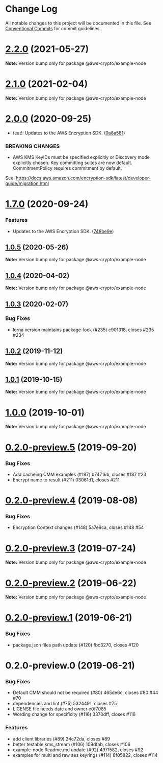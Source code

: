 # Change Log

All notable changes to this project will be documented in this file.
See [Conventional Commits](https://conventionalcommits.org) for commit guidelines.

# [2.2.0](https://github.com/aws/private-aws-encryption-sdk-javascript-staging/compare/@aws-crypto/example-node@2.1.0...@aws-crypto/example-node@2.2.0) (2021-05-27)

**Note:** Version bump only for package @aws-crypto/example-node





# [2.1.0](https://github.com/aws/aws-encryption-sdk-javascript/compare/@aws-crypto/example-node@2.0.0...@aws-crypto/example-node@2.1.0) (2021-02-04)

**Note:** Version bump only for package @aws-crypto/example-node





# [2.0.0](https://github.com/aws/private-aws-encryption-sdk-javascript-staging/compare/@aws-crypto/example-node@1.7.0...@aws-crypto/example-node@2.0.0) (2020-09-25)


* feat!: Updates to the AWS Encryption SDK. ([0a8a581](https://github.com/aws/private-aws-encryption-sdk-javascript-staging/commit/0a8a581ab7c058735310016b819caaec6868c0a7))


### BREAKING CHANGES

* AWS KMS KeyIDs must be specified explicitly or Discovery mode explicitly chosen.
Key committing suites are now default. CommitmentPolicy requires commitment by default.

See: https://docs.aws.amazon.com/encryption-sdk/latest/developer-guide/migration.html





# [1.7.0](https://github.com/aws/private-aws-encryption-sdk-javascript-staging/compare/@aws-crypto/example-node@1.0.5...@aws-crypto/example-node@1.7.0) (2020-09-24)


### Features

* Updates to the AWS Encryption SDK. ([748be9e](https://github.com/aws/private-aws-encryption-sdk-javascript-staging/commit/748be9e1799d999a350e9cafbf902d43aeab0aa5))





## [1.0.5](https://github.com/aws/aws-encryption-sdk-javascript/compare/@aws-crypto/example-node@1.0.4...@aws-crypto/example-node@1.0.5) (2020-05-26)

**Note:** Version bump only for package @aws-crypto/example-node





## [1.0.4](https://github.com/aws/aws-encryption-sdk-javascript/compare/@aws-crypto/example-node@1.0.3...@aws-crypto/example-node@1.0.4) (2020-04-02)

**Note:** Version bump only for package @aws-crypto/example-node





## [1.0.3](/compare/@aws-crypto/example-node@1.0.2...@aws-crypto/example-node@1.0.3) (2020-02-07)


### Bug Fixes

* lerna version maintains package-lock (#235) c901318, closes #235 #234





## [1.0.2](/compare/@aws-crypto/example-node@1.0.1...@aws-crypto/example-node@1.0.2) (2019-11-12)

**Note:** Version bump only for package @aws-crypto/example-node





## [1.0.1](/compare/@aws-crypto/example-node@1.0.0...@aws-crypto/example-node@1.0.1) (2019-10-15)

**Note:** Version bump only for package @aws-crypto/example-node





# [1.0.0](/compare/@aws-crypto/example-node@0.2.0-preview.5...@aws-crypto/example-node@1.0.0) (2019-10-01)

**Note:** Version bump only for package @aws-crypto/example-node





# [0.2.0-preview.5](/compare/@aws-crypto/example-node@0.2.0-preview.4...@aws-crypto/example-node@0.2.0-preview.5) (2019-09-20)


### Bug Fixes

* Add cacheing CMM examples (#187) b74716b, closes #187 #23
* Encrypt name to result (#211) 03061d1, closes #211





# [0.2.0-preview.4](/compare/@aws-crypto/example-node@0.2.0-preview.3...@aws-crypto/example-node@0.2.0-preview.4) (2019-08-08)


### Bug Fixes

* Encryption Context changes (#148) 5a7e9ca, closes #148 #54





# [0.2.0-preview.3](/compare/@aws-crypto/example-node@0.2.0-preview.2...@aws-crypto/example-node@0.2.0-preview.3) (2019-07-24)

**Note:** Version bump only for package @aws-crypto/example-node





# [0.2.0-preview.2](/compare/@aws-crypto/example-node@0.2.0-preview.1...@aws-crypto/example-node@0.2.0-preview.2) (2019-06-22)

**Note:** Version bump only for package @aws-crypto/example-node





# [0.2.0-preview.1](/compare/@aws-crypto/example-node@0.2.0-preview.0...@aws-crypto/example-node@0.2.0-preview.1) (2019-06-21)


### Bug Fixes

* package.json files path update (#120) fbc3270, closes #120





# 0.2.0-preview.0 (2019-06-21)


### Bug Fixes

* Default CMM should not be required (#80) 465de6c, closes #80 #44 #70
* dependencies and lint (#75) 5324491, closes #75
* LICENSE file needs date and owner e0f7085
* Wording change for specificity (#116) 3370dff, closes #116


### Features

* add client libraries (#89) 24c72da, closes #89
* better testable kms_stream (#106) 109dfab, closes #106
* example-node Readme.md update (#92) 497f582, closes #92
* examples for multi and raw aes keyrings (#114) 8f05822, closes #114
